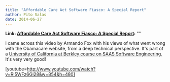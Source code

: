 ```yaml
---
title: "Affordable Care Act Software Fiasco: A Special Report"
author: Pito Salas
date: 2014-06-27
---
```


**Link: [Affordable Care Act Software Fiasco: A Special Report](None):** ""

I came across this video by Armando Fox with his views of what went wrong with
the Obamacare website, from a deep technical perspective. It's part of a
[University of California at Berkley course on SAAS Software
Engineering.](<https://courses.edx.org/courses/BerkeleyX/CS.169.2x/3T2013/courseware/64746ad0f2b84ce2af1f1b627c735866/>)
It's very very good!

[youtube=http://www.youtube.com/watch?v=Rl5WFz6Gi28&w=854&h=480]


